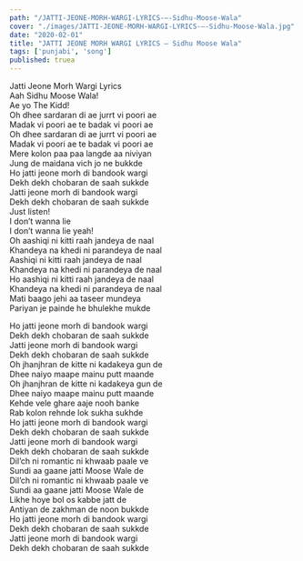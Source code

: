 ```yaml
---
path: "/JATTI-JEONE-MORH-WARGI-LYRICS-–-Sidhu-Moose-Wala"
cover: "./images/JATTI-JEONE-MORH-WARGI-LYRICS-–-Sidhu-Moose-Wala.jpg"
date: "2020-02-01"
title: "JATTI JEONE MORH WARGI LYRICS – Sidhu Moose Wala"
tags: ['punjabi', 'song']
published: truea
---
```

  
Jatti Jeone Morh Wargi Lyrics  
Aah Sidhu Moose Wala!  
Ae yo The Kidd!  
Oh dhee sardaran di ae jurrt vi poori ae  
Madak vi poori ae te badak vi poori ae  
Oh dhee sardaran di ae jurrt vi poori ae  
Madak vi poori ae te badak vi poori ae  
Mere kolon paa paa langde aa niviyan  
Jung de maidana vich jo ne bukkde  
Ho jatti jeone morh di bandook wargi  
Dekh dekh chobaran de saah sukkde  
Jatti jeone morh di bandook wargi  
Dekh dekh chobaran de saah sukkde  
Just listen!  
I don’t wanna lie  
I don’t wanna lie yeah!  
Oh aashiqi ni kitti raah jandeya de naal  
Khandeya na khedi ni parandeya de naal  
Aashiqi ni kitti raah jandeya de naal  
Khandeya na khedi ni parandeya de naal  
Ho aashiqi ni kitti raah jandeya de naal  
Khandeya na khedi ni parandeya de naal  
Mati baago jehi aa taseer mundeya  
Pariyan je painde he bhulekhe mukde  
  
  
  
  
  
  
Ho jatti jeone morh di bandook wargi  
Dekh dekh chobaran de saah sukkde  
Jatti jeone morh di bandook wargi  
Dekh dekh chobaran de saah sukkde  
Oh jhanjhran de kitte ni kadakeya gun de  
Dhee naiyo maape mainu putt maande  
Oh jhanjhran de kitte ni kadakeya gun de  
Dhee naiyo maape mainu putt maande  
Kehde vele ghare aaje nooh banke  
Rab kolon rehnde lok sukha sukhde  
Ho jatti jeone morh di bandook wargi  
Dekh dekh chobaran de saah sukkde  
Jatti jeone morh di bandook wargi  
Dekh dekh chobaran de saah sukkde  
Dil’ch ni romantic ni khwaab paale ve  
Sundi aa gaane jatti Moose Wale de  
Dil’ch ni romantic ni khwaab paale ve  
Sundi aa gaane jatti Moose Wale de  
Likhe hoye bol os kabbe jatt de  
Antiyan de zakhman de noon bukkde  
Ho jatti jeone morh di bandook wargi  
Dekh dekh chobaran de saah sukkde  
Jatti jeone morh di bandook wargi  
Dekh dekh chobaran de saah sukkde  

